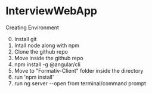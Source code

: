 # InterviewWebApp

Creating Environment

0. Install git
1. Intall node along with npm
2. Clone the github repo
3. Move inside the github repo
4. npm install -g @angular/cli
5. Move to "Formativ-Client" folder inside the directory
6. run 'npm install'
7. run ng server --open from terminal/command prompt

